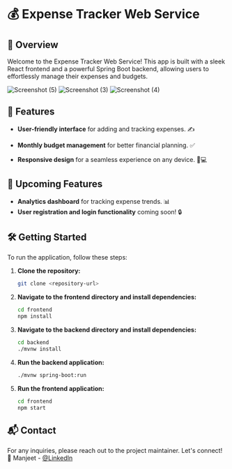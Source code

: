 # 💰 Expense Tracker Web Service

## 🌟 Overview
Welcome to the Expense Tracker Web Service! This app is built with a sleek React frontend and a powerful Spring Boot backend, allowing users to effortlessly manage their expenses and budgets.

 ![Screenshot (5)](https://github.com/user-attachments/assets/853f5b59-00f0-4410-9e11-786b239934b8) ![Screenshot (3)](https://github.com/user-attachments/assets/14b3610e-a5af-4f82-86dd-01b9800038c2)   ![Screenshot (4)](https://github.com/user-attachments/assets/7f8eeba5-82cf-4e2d-a3d8-b90f70bc0458)

## 🚀 Features
- **User-friendly interface** for adding and tracking expenses. ✍️

- **Monthly budget management** for better financial planning. ✅
   
- **Responsive design** for a seamless experience on any device. 📱💻

## 🔮 Upcoming Features
- **Analytics dashboard** for tracking expense trends. 📊
- **User registration and login functionality** coming soon! 🔒

## 🛠️ Getting Started
To run the application, follow these steps:

1. **Clone the repository:**
   ```bash
   git clone <repository-url>
   ```

2. **Navigate to the frontend directory and install dependencies:**
   ```bash
   cd frontend
   npm install
   ```

3. **Navigate to the backend directory and install dependencies:**
   ```bash
   cd backend
   ./mvnw install
   ```

4. **Run the backend application:**
   ```bash
   ./mvnw spring-boot:run
   ```

5. **Run the frontend application:**
   ```bash
   cd frontend
   npm start
   ```



## 📬 Contact
For any inquiries, please reach out to the project maintainer. Let's connect! 🤝
Manjeet - [@LinkedIn](https://www.linkedin.com/in/manjeetjay/)

